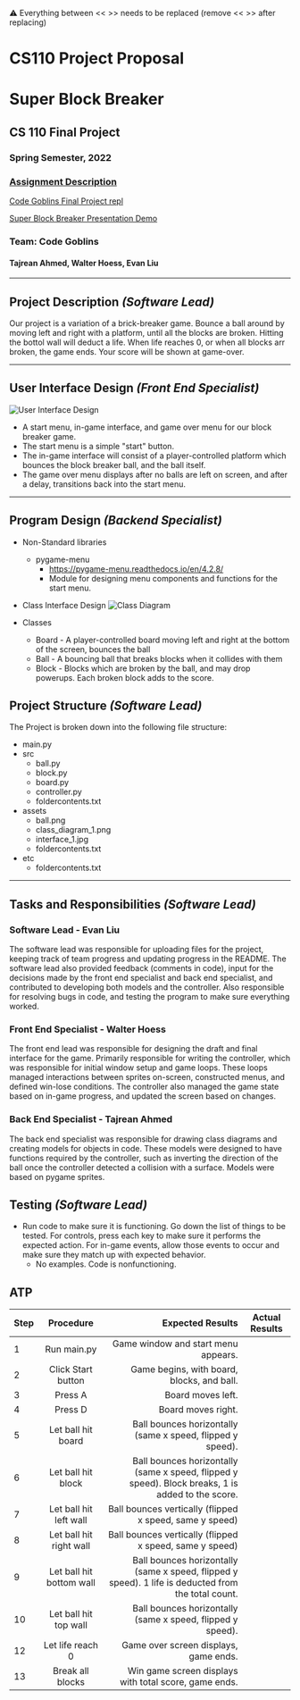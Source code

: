 :warning: Everything between << >> needs to be replaced (remove << >> after replacing)
# CS110 Project Proposal
# Super Block Breaker
## CS 110 Final Project
### Spring Semester, 2022
### [Assignment Description](https://docs.google.com/document/d/1H4R6yLL7som1lglyXWZ04RvTp_RvRFCCBn6sqv-82ps/edit#)

[Code Goblins Final Project repl](https://replit.com/join/oyhjmlfacb-walterhoess)

[Super Block Breaker Presentation Demo](#)

### Team: Code Goblins
#### Tajrean Ahmed, Walter Hoess, Evan Liu
***

## Project Description *(Software Lead)*

Our project is a variation of a brick-breaker game. Bounce a ball around by moving left and right with a platform, until all the blocks are broken. Hitting the bottol wall will deduct a life. When life reaches 0, or when all blocks arr broken, the game ends. Your score will be shown at game-over.

***    

## User Interface Design *(Front End Specialist)*

![User Interface Design](assets/interface_1.jpg)
* A start menu, in-game interface, and game over menu for our block breaker game.
* The start menu is a simple "start" button.
* The in-game interface will consist of a player-controlled platform which bounces the block breaker ball, and the ball itself.
* The game over menu displays after no balls are left on screen, and after a delay, transitions back into the start menu.

***        

## Program Design *(Backend Specialist)*
* Non-Standard libraries
    * pygame-menu
      * https://pygame-menu.readthedocs.io/en/4.2.8/
      * Module for designing menu components and functions for the start menu.

* Class Interface Design
![Class Diagram](assets/class_diagram_1.png)
* Classes
    * Board - A player-controlled board moving left and right at the bottom of the screen, bounces the ball
    * Ball - A bouncing ball that breaks blocks when it collides with them
    * Block - Blocks which are broken by the ball, and may drop powerups. Each broken block adds to the score.

## Project Structure *(Software Lead)*

The Project is broken down into the following file structure:

* main.py
* src
    * ball.py
    * block.py
    * board.py
    * controller.py
    * foldercontents.txt
* assets
    * ball.png
    * class_diagram_1.png
    * interface_1.jpg
    * foldercontents.txt
* etc
    * foldercontents.txt

***

## Tasks and Responsibilities *(Software Lead)*

### Software Lead - Evan Liu

The software lead was responsible for uploading files for the project, keeping track of team progress and updating progress in the README. The software lead also provided feedback (comments in code), input for the decisions made by the front end specialist and back end specialist, and contributed to developing both models and the controller. Also responsible for resolving bugs in code, and testing the program to make sure everything worked.

### Front End Specialist - Walter Hoess

The front end lead was responsible for designing the draft and final interface for the game. Primarily responsible for writing the controller, which was responsible for initial window setup and game loops. These loops managed interactions between sprites on-screen, constructed menus, and defined win-lose conditions. The controller also managed the game state based on in-game progress, and updated the screen based on changes.

### Back End Specialist - Tajrean Ahmed

The back end specialist was responsible for drawing class diagrams and creating models for objects in code. These models were designed to have functions required by the controller, such as inverting the direction of the ball once the controller detected a collision with a surface. Models were based on pygame sprites.

## Testing *(Software Lead)*

* Run code to make sure it is functioning. Go down the list of things to be tested. For controls, press each key to make sure it performs the expected action. For in-game events, allow those events to occur and make sure they match up with expected behavior. 
    * No examples. Code is nonfunctioning.

## ATP

| Step                  | Procedure     | Expected Results  | Actual Results |
| ----------------------|:-------------:| -----------------:| -------------- |
|  1  | Run main.py     | Game window and start menu appears.|               |
|  2  | Click Start button  | Game begins, with board, blocks, and ball. |   |
|  3  | Press A         | Board moves left. | |
|  4  | Press D         | Board moves right. | |
|  5  | Let ball hit board | Ball bounces horizontally (same x speed, flipped y speed). | |
|  6  | Let ball hit block | Ball bounces horizontally (same x speed, flipped y speed). Block breaks, 1 is added to the score. | |
|  7  | Let ball hit left wall | Ball bounces vertically (flipped x speed, same y speed) | |
|  8  | Let ball hit right wall | Ball bounces vertically (flipped x speed, same y speed) | |
|  9  | Let ball hit bottom wall | Ball bounces horizontally (same x speed, flipped y speed). 1 life is deducted from the total count. | |
|  10 | Let ball hit top wall | Ball bounces horizontally (same x speed, flipped y speed). | |
|  12 | Let life reach 0 | Game over screen displays, game ends. | |
|  13 | Break all blocks | Win game screen displays with total score, game ends. | |

